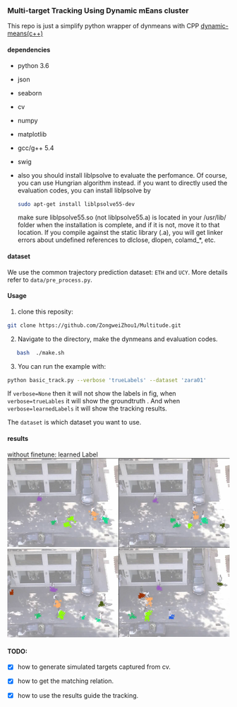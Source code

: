 ### Multi-target Tracking Using Dynamic mEans cluster
This repo is just a simplify python wrapper of dynmeans with CPP [dynamic-means(c++)](https://github.com/trevorcampbell/dynamic-means)

#### dependencies
- python 3.6
- json
- seaborn
- cv
- numpy
- matplotlib

- gcc/g++ 5.4
- swig
- also you should install liblpsolve to evaluate the perfomance. Of course, you can use Hungrian algorithm instead.
  if you want to directly used the evaluation codes, you can install liblpsolve by
  ```sh
  sudo apt-get install liblpsolve55-dev
    ```
    make sure liblpsolve55.so (not liblpsolve55.a) is located in your /usr/lib/ folder when the installation is 
    complete, and if it is not, move it to that location. If you compile against the static library (.a), 
    you will get linker errors about undefined references to dlclose, dlopen, colamd_*, etc.

#### dataset
We use the common trajectory prediction dataset: `ETH` and `UCY`. More details refer to `data/pre_process.py`.

#### Usage 
1. clone this reposity:
```sh
git clone https://github.com/ZongweiZhou1/Multitude.git
```

2. Navigate to the directory, make the dynmeans and evaluation codes.
```sh
   bash  ./make.sh
```

3. You can run the example with:
```sh
python basic_track.py --verbose 'trueLabels' --dataset 'zara01'
```
If `verbose=None` then it will not show the labels in fig, when `verbose=trueLables` it will show the groundtruth
. And when `verbose=learnedLabels` it will show the tracking results.

The `dataset` is which dataset you want to use.

#### results
without finetune:
learned Label
![learned_label](figs/multitude.png)

#### TODO:
-[x] how to generate simulated targets captured from cv.

-[x] how to get the matching relation.

-[x] how to use the results guide the tracking.

